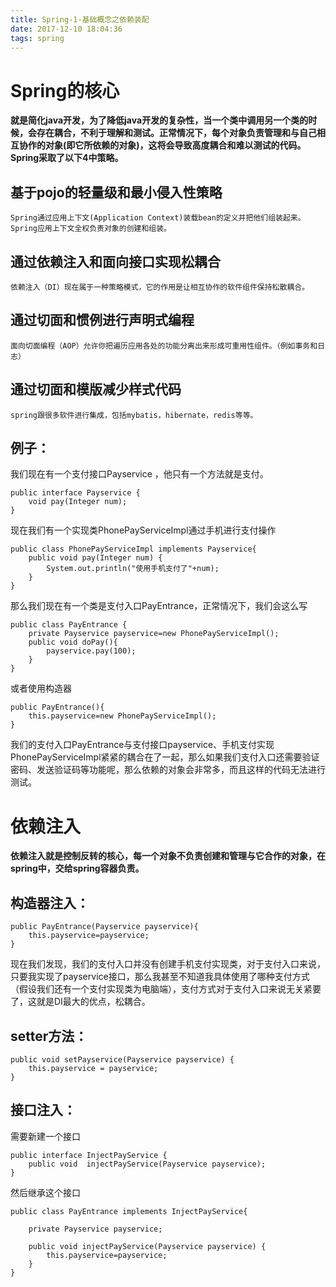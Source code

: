 ```yaml
---
title: Spring-1-基础概念之依赖装配
date: 2017-12-10 18:04:36
tags: spring
---
```

# Spring的核心
**就是简化java开发，为了降低java开发的复杂性，当一个类中调用另一个类的时候，会存在耦合，不利于理解和测试。正常情况下，每个对象负责管理和与自己相互协作的对象(即它所依赖的对象)，这将会导致高度耦合和难以测试的代码。Spring采取了以下4中策略。**
## 基于pojo的轻量级和最小侵入性策略
	Spring通过应用上下文(Application Context)装载bean的定义并把他们组装起来。Spring应用上下文全权负责对象的创建和组装。
## 通过依赖注入和面向接口实现松耦合
	依赖注入（DI）现在属于一种策略模式，它的作用是让相互协作的软件组件保持松散耦合。
## 通过切面和惯例进行声明式编程
	面向切面编程（AOP）允许你把遍历应用各处的功能分离出来形成可重用性组件。（例如事务和日志）
## 通过切面和模版减少样式代码
	spring跟很多软件进行集成，包括mybatis，hibernate，redis等等。




## 例子：

我们现在有一个支付接口Payservice ，他只有一个方法就是支付。

	public interface Payservice {
	    void pay(Integer num);
	}

现在我们有一个实现类PhonePayServiceImpl通过手机进行支付操作

	public class PhonePayServiceImpl implements Payservice{
	    public void pay(Integer num) {
	        System.out.println("使用手机支付了"+num);
	    }
	}

那么我们现在有一个类是支付入口PayEntrance，正常情况下，我们会这么写

	public class PayEntrance {    
	    private Payservice payservice=new PhonePayServiceImpl();
	    public void doPay(){
	        payservice.pay(100);
	    }
	}

或者使用构造器

	public PayEntrance(){
	    this.payservice=new PhonePayServiceImpl();
	}
我们的支付入口PayEntrance与支付接口payservice、手机支付实现PhonePayServiceImpl紧紧的耦合在了一起，那么如果我们支付入口还需要验证密码、发送验证码等功能呢，那么依赖的对象会非常多，而且这样的代码无法进行测试。


# 依赖注入
**依赖注入就是控制反转的核心，每一个对象不负责创建和管理与它合作的对象，在spring中，交给spring容器负责。**

## 构造器注入：

	public PayEntrance(Payservice payservice){
	    this.payservice=payservice;
	}
现在我们发现，我们的支付入口并没有创建手机支付实现类，对于支付入口来说，只要我实现了payservice接口，那么我甚至不知道我具体使用了哪种支付方式（假设我们还有一个支付实现类为电脑端），支付方式对于支付入口来说无关紧要了，这就是DI最大的优点，松耦合。

## setter方法：

	public void setPayservice(Payservice payservice) {
	    this.payservice = payservice;
	}
## 接口注入：

需要新建一个接口

	public interface InjectPayService {
	    public void  injectPayService(Payservice payservice);
	}
然后继承这个接口

	public class PayEntrance implements InjectPayService{
	
	    private Payservice payservice;
	
	    public void injectPayService(Payservice payservice) {
	        this.payservice=payservice;
	    }
	}
